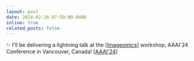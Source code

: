 ```yaml
---
layout: post
date: 2024-02-16 07:59:00-0400
inline: true
related_posts: false
---
```


:sparkles: I'll be delivering a lightning talk at the [<a href="https://sites.google.com/vt.edu/imageomics-aaai-24/home?authuser=0">Imageomics</a>] workshop, AAAI'24 Conference in Vancouver, Canada! [<a href="https://aaai.org/aaai-conference/">AAAI'24</a>] 
